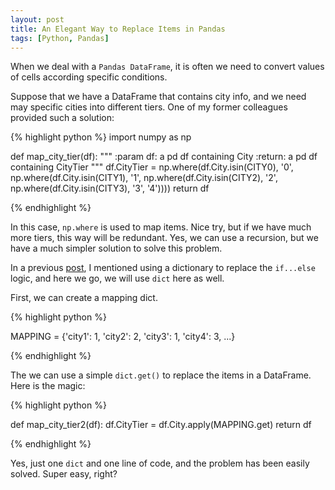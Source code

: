 ```yaml
---
layout: post
title: An Elegant Way to Replace Items in Pandas
tags: [Python, Pandas]
---
```


When we deal with a `Pandas DataFrame`, it is often we need to convert values of cells according specific conditions.

Suppose that we have a DataFrame that contains city info, and we need may specific cities into different tiers. One of my former colleagues provided such a solution:

{% highlight python %}
import numpy as np

def map_city_tier(df):
    """
    :param df: a pd df containing City
    :return: a pd df containing CityTier
    """
    df.CityTier = np.where(df.City.isin(CITY0), '0',
                           np.where(df.City.isin(CITY1), '1',
                                    np.where(df.City.isin(CITY2), '2',
                                             np.where(df.City.isin(CITY3), '3', '4'))))
    return df

{% endhighlight %}

In this case, `np.where` is used to map items. Nice try, but if we have much more tiers, this way will be redundant. Yes, we can use a recursion, but we have a much simpler solution to solve this problem.

In a previous [post](http://localhost:4000/2017/03/14/Intro-spaCy/), I mentioned using a dictionary to replace the `if...else` logic, and here we go, we will use `dict` here as well.

First, we can create a mapping dict.

{% highlight python %}

MAPPING = {'city1': 1, 'city2': 2, 'city3': 1, 'city4': 3, ...}

{% endhighlight %}

The we can use a simple `dict.get()` to replace the items in a DataFrame. Here is the magic:

{% highlight python %}

def map_city_tier2(df):
    df.CityTier = df.City.apply(MAPPING.get)
    return df

{% endhighlight %}

Yes, just one `dict` and one line of code, and the problem has been easily solved. Super easy, right?
